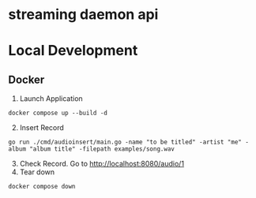 # streaming daemon api

# Local Development

## Docker
1. Launch Application
```
docker compose up --build -d
```
2. Insert Record
```
go run ./cmd/audioinsert/main.go -name "to be titled" -artist "me" -album "album title" -filepath examples/song.wav
```
3. Check Record. Go to [http://localhost:8080/audio/1](http://localhost:8080/audio/1)
4. Tear down
```
docker compose down
```
